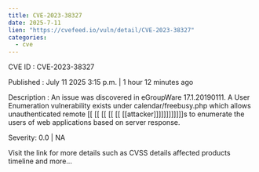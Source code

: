 ```yaml
---
title: CVE-2023-38327
date: 2025-7-11
lien: "https://cvefeed.io/vuln/detail/CVE-2023-38327"
categories:
  - cve
---
```


CVE ID : CVE-2023-38327

Published :  July 11
2025
3:15 p.m. | 1 hour
12 minutes ago

Description : An issue was discovered in eGroupWare 17.1.20190111. A User Enumeration vulnerability exists under calendar/freebusy.php
which allows unauthenticated remote  [[ [[ [[ [[ [[ [[attacker]]]]]]]]]]]]s to enumerate the users of web applications based on server response.

Severity: 0.0 | NA

Visit the link for more details
such as CVSS details
affected products
timeline
and more...
